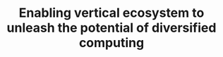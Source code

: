 ---
title: Enabling vertical ecosystem to unleash the potential of diversified computing
speaker:
    name: Zane Wei
    job-title:  Senior Director at Huawei Intelligent Computing BU
    bio: >
        Zane Wei is a Senior Director of Strategic Business Development Department under Intelligent Computing BU,responsible for creating an open ecosystem and joint solutions for all Huawei servers.He had served several senior roles in Huawei since joining Huawei in 1999,with over 20 years of experience in the IT industry,he has filed some PCT patents and strived for development of heterogeneous computing architecture.He earned MBA degree in Hongkong University of Science and Technology(HKUST) and received bachelor degree from University of Science and Technology of China(UESTC) in 1998.

image:
    path: /assets/images/speakers/bkk19/keynotes/zane-wei.jpg
    featured: true
event: BKK19
# slot:
#     day: Monday
track: Data Center
tags: Data Center
description: >
    The future is an intelligent digital world, where everything is to be sensible, connected to the cloud and AI enabled. That brings huge amount of information, and the relative calculation power
    requirements. However the scenarios for computing applications are varied. The diversity of applications and the resulting data are also diverse. Diverse applications produce diverse data,
    including text, images, and video, as well as structured, unstructured data.

    Because of the diversity of data, the appreciated computing architectures are also diverse. The ARM architecture has proved its value in the consumer-grade terminal industry. With the
    continuous innovation of ARM architecture, the performance of enterprise-grade ARM CPU will be greatly improved, ARM architecture is moving toward edge computing and data centers from the end, however an open ecosystem is critical for this leap.
    In this presentation Huawei will share their opinion and plans on how to build an open, competitive and win-win ARM data center ecosystem with industry partners.
sched_url: https://sched.co/L2HB
---
